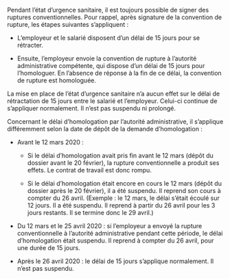 Pendant l’état d’urgence sanitaire, il est toujours possible de signer des ruptures conventionnelles. Pour rappel, après signature de la convention de rupture, les étapes suivantes s’appliquent :

* L’employeur et le salarié disposent d’un délai de 15 jours pour se rétracter.

* Ensuite, l’employeur envoie la convention de rupture à l’autorité administrative compétente, qui dispose d’un délai de 15 jours pour l’homologuer. En l’absence de réponse à la fin de ce délai, la convention de rupture est homologuée.

La mise en place de l’état d’urgence sanitaire n’a aucun effet sur le délai de rétractation de 15 jours entre le salarié et l’employeur. Celui-ci continue de s’appliquer normalement. Il n’est pas suspendu ni prolongé.

Concernant le délai d’homologation par l’autorité administrative, il s’applique différemment selon la date de dépôt de la demande d’homologation :

* Avant le 12 mars 2020 :

  * Si le délai d’homologation avait pris fin avant le 12 mars (dépôt du dossier avant le 20 février), la rupture conventionnelle a produit ses effets. Le contrat de travail est donc rompu.

  * Si le délai d’homologation était encore en cours le 12 mars (dépôt du dossier après le 20 février), il a été suspendu. Il reprend son cours à compter du 26 avril. (Exemple : le 12 mars, le délai s’était écoulé sur 12 jours. Il a été suspendu. Il reprend à partir du 26 avril pour les 3 jours restants. Il se termine donc le 29 avril.)

* Du 12 mars et le 25 avril 2020 : si l’employeur a envoyé la rupture conventionnelle à l’autorité administrative pendant cette période, le délai d’homologation était suspendu. Il reprend à compter du 26 avril, pour une durée de 15 jours.

* Après le 26 avril 2020 : le délai de 15 jours s’applique normalement. Il n’est pas suspendu.
